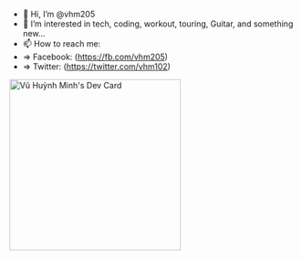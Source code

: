 - 👋 Hi, I’m @vhm205
- 👀 I’m interested in tech, coding, workout, touring, Guitar, and something new...
- 📫 How to reach me:
- => Facebook: (https://fb.com/vhm205)
- => Twitter: (https://twitter.com/vhm102)

<a href="https://app.daily.dev/vhm102205"><img src="https://api.daily.dev/devcards/aa5f2eb325d14d8580e9eb61982533c6.png?r=qxf" width="300" alt="Vũ Huỳnh Minh's Dev Card"/></a>

<!---
vhm205/vhm205 is a ✨ special ✨ repository because its `README.md` (this file) appears on your GitHub profile.
You can click the Preview link to take a look at your changes.
[![vhm205](dino.gif)](https://127.0.0.1)
--->

